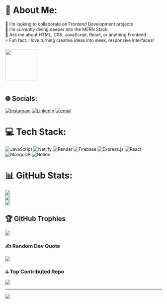 # 💫 About Me:
👯 I’m looking to collaborate on Frontend Development projects<br>🌱 I’m currently diving deeper into the MERN Stack<br>💬 Ask me about HTML, CSS, JavaScript, React, or anything Frontend<br>⚡ Fun fact: I love turning creative ideas into sleek, responsive interfaces!

<img src="https://user-images.githubusercontent.com/74038190/225813708-98b745f2-7d22-48cf-9150-083f1b00d6c9.gif" width="100vw">
<br><br>

## 🌐 Socials:
[![Instagram](https://img.shields.io/badge/Instagram-%23E4405F.svg?logo=Instagram&logoColor=white)](https://instagram.com/_.kpratik._) [![LinkedIn](https://img.shields.io/badge/LinkedIn-%230077B5.svg?logo=linkedin&logoColor=white)](https://linkedin.com/in/https://www.linkedin.com/in/pratikkore04) [![email](https://img.shields.io/badge/Email-D14836?logo=gmail&logoColor=white)](mailto:iampratikkore@gmail.com) 

# 💻 Tech Stack:
![JavaScript](https://img.shields.io/badge/javascript-%23323330.svg?style=for-the-badge&logo=javascript&logoColor=%23F7DF1E) ![Netlify](https://img.shields.io/badge/netlify-%23000000.svg?style=for-the-badge&logo=netlify&logoColor=#00C7B7) ![Render](https://img.shields.io/badge/Render-%46E3B7.svg?style=for-the-badge&logo=render&logoColor=white) ![Firebase](https://img.shields.io/badge/firebase-%23039BE5.svg?style=for-the-badge&logo=firebase) ![Express.js](https://img.shields.io/badge/express.js-%23404d59.svg?style=for-the-badge&logo=express&logoColor=%2361DAFB) ![React](https://img.shields.io/badge/react-%2320232a.svg?style=for-the-badge&logo=react&logoColor=%2361DAFB) ![MongoDB](https://img.shields.io/badge/MongoDB-%234ea94b.svg?style=for-the-badge&logo=mongodb&logoColor=white) ![Notion](https://img.shields.io/badge/Notion-%23000000.svg?style=for-the-badge&logo=notion&logoColor=white)
# 📊 GitHub Stats:
![](https://github-readme-stats.vercel.app/api?username=Pratikkore044&theme=dark&hide_border=false&include_all_commits=false&count_private=false)<br/>
![](https://nirzak-streak-stats.vercel.app/?user=Pratikkore044&theme=dark&hide_border=false)<br/>
![](https://github-readme-stats.vercel.app/api/top-langs/?username=Pratikkore044&theme=dark&hide_border=false&include_all_commits=false&count_private=false&layout=compact)

## 🏆 GitHub Trophies
![](https://github-profile-trophy.vercel.app/?username=Pratikkore044&theme=radical&no-frame=false&no-bg=false&margin-w=4)

### ✍️ Random Dev Quote
![](https://quotes-github-readme.vercel.app/api?type=horizontal&theme=radical)

### 🔝 Top Contributed Repo
![](https://github-contributor-stats.vercel.app/api?username=Pratikkore044&limit=5&theme=dark&combine_all_yearly_contributions=true)

---
[![](https://visitcount.itsvg.in/api?id=Pratikkore044&icon=0&color=0)](https://visitcount.itsvg.in)

<!-- Proudly created with GPRM ( https://gprm.itsvg.in ) -->
